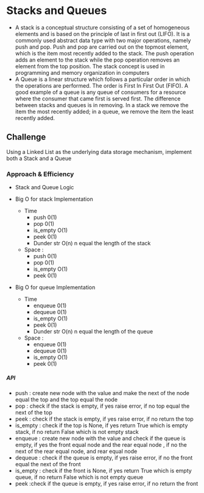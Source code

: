 # Stacks and Queues 
- A stack is a conceptual structure consisting of a set of homogeneous elements and is based on the principle of last in first out (LIFO). It is a commonly used abstract data type with two major operations, namely push and pop. Push and pop are carried out on the topmost element, which is the item most recently added to the stack. The push operation adds an element to the stack while the pop operation removes an element from the top position. The stack concept is used in programming and memory organization in computers
- A Queue is a linear structure which follows a particular order in which the operations are performed. The order is First In First Out (FIFO). A good example of a queue is any queue of consumers for a resource where the consumer that came first is served first. The difference between stacks and queues is in removing. In a stack we remove the item the most recently added; in a queue, we remove the item the least recently added.

## Challenge
Using a Linked List as the underlying data storage mechanism, implement both a Stack and a Queue

### Approach & Efficiency
- Stack and Queue Logic


- Big O for stack Implementation 
  - Time 
    - push 0(1)
    - pop 0(1)
    - is_empty O(1)
    - peek 0(1)
    - Dunder str O(n) n equal the length of the stack
  - Space : 
    - push 0(1)
    - pop 0(1)
    - is_empty O(1)
    - peek 0(1)


- Big O for queue Implementation 
  - Time 
    - enqueue 0(1)
    - dequeue 0(1)
    - is_empty O(1)
    - peek 0(1)
    - Dunder str O(n) n equal the length of the queue
  - Space : 
    - enqueue 0(1)
    - dequeue 0(1)
    - is_empty O(1)
    - peek 0(1)




##### API


- push : create new node with the value and make the next of the node equal the top and the top equal the node
- pop : check if the stack is empty, if yes raise error, if no top equal the next of the top 
- peek : check if the stack is empty, if yes raise error, if no return the top 
- is_empty : check if the top is None, if yes return True which is empty stack, if no return False which is not empty stack
- enqueue : create new node with the value and check if the queue is empty, if yes the front equal node and the rear equal node , if no the next of the rear equal node, and rear equal node
- dequeue : check if the queue is empty, if yes raise error, if no the front equal the next of the front 
- is_empty : check if the front is None, if yes return True which is empty queue, if no return False which is not empty queue
- peek :check if the queue is empty, if yes raise error, if no return the front
